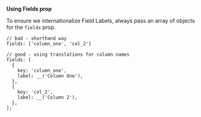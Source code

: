 **Using Fields prop**

To ensure we internationalize Field Labels, always pass an array of objects for the `fields` prop.

```
// bad - shorthand way
fields: ['column_one', 'col_2']

// good - using translations for column names
fields: [
  {
    key: 'column_one',
    label: __('Column One'),
  },
  {
    key: 'col_2',
    label: __('Column 2'),
  },
];
```
